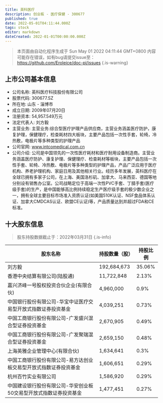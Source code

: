 ```yaml
---
title: 英科医疗
description: 创业板 - 医疗保健 - 300677
published: true
date: 2022-05-01T04:11:44.000Z
tags: stock
editor: markdown
dateCreated: 2022-01-01T00:00:00.000Z
---
```


> 本页面由自动化程序生成于 Sun May 01 2022 04:11:44 GMT+0800
> 内容可能存在错误，如有bug请提交issue至：https://github.com/Eroleice/doc-pi/issues
{.is-warning}

## 上市公司基本信息
- 公司名称: 英科医疗科技股份有限公司
- 股票代码: 300677.SZ
- 所在地: 山东 - 淄博市
- 成立日期: 2009年07月20日
- 注册资本: 54,957.549万元
- 法定代表人: 刘方毅
- 主营业务: 主营业务:综合型医疗护理产品供应商，主营业务涵盖医疗防护，康复护理，保健理疗，检查耗材四大板块，主要产品包括一次性手套，轮椅，冷热敷，电极片等多种类型的护理产品
- 公司官网: www.intcomedical.com.cn
- 公司介绍: 公司是中国领先的一次性医疗耗材和医疗耐用设备制造商。主营业务涵盖医疗防护、康复护理、保健理疗、检查耗材等板块，主要产品包括一次性手套、轮椅、冷热敷、电极片等多种类型的护理产品，产品广泛应用于医疗机构、养老护理机构、家庭日用及其他相关行业。经历多年发展，英科医疗在全球已拥有多家子公司，在上海、美国洛杉矶、加拿大、马来西亚、德国等地分别设有销售办公室。公司战略定位于高端一次性PVC手套、丁腈手套(医疗级手套)的生产，是中国能够高比例持续稳定生产医疗级手套的极少数企业之一，拥有全球主要目标市场准入资质认证(如美国510K认证、NSF食品体系认证、加拿大CMDCAS认证、欧盟CE认证)等，产品质量达到并超过FDA和CE标准。


## 十大股东信息
> 股东持股数据截止于：2022年03月31日
{.is-info}

| 股东名称 | 持股数量（股） | 持股比例 |
| --- | --- | --- |
| 刘方毅 | 192,684,673 | 35.06% |
| 香港中央结算有限公司(陆股通) | 11,722,848 | 2.13% |
| 嘉兴济峰一号股权投资合伙企业(有限合伙) | 4,960,000 | 0.9% |
| 中国银行股份有限公司-华宝中证医疗交易型开放式指数证券投资基金 | 4,039,251 | 0.73% |
| 中国工商银行股份有限公司-广发盛兴混合型证券投资基金 | 2,670,905 | 0.49% |
| 中国工商银行股份有限公司-广发聚瑞混合型证券投资基金 | 2,659,150 | 0.48% |
| 上海英雅企业管理中心(有限合伙) | 1,634,641 | 0.3% |
| 中国工商银行股份有限公司-易方达创业板交易型开放式指数证券投资基金 | 1,606,651 | 0.29% |
| 杭州百竹实业有限公司 | 1,586,920 | 0.29% |
| 中国建设银行股份有限公司-华安创业板50交易型开放式指数证券投资基金 | 1,477,451 | 0.27% |




